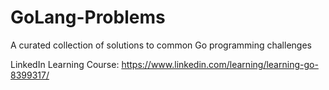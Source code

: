 # GoLang-Problems
A curated collection of solutions to common Go programming challenges

LinkedIn Learning Course: https://www.linkedin.com/learning/learning-go-8399317/

